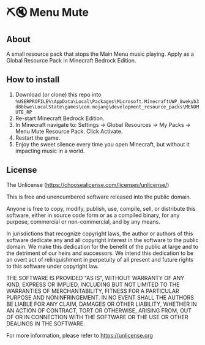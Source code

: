 # ⛏️🔇 Menu Mute

## About

A small resource pack that stops the Main Menu music playing. Apply as a Global Resource Pack in Minecraft Bedrock Edition.

## How to install

1. Download (or clone) this repo into `%USERPROFILE%\AppData\Local\Packages\Microsoft.MinecraftUWP_8wekyb3d8bbwe\LocalState\games\com.mojang\development_resource_packs\MENUMUTE_RP`
2. Re-start Minecraft Bedrock Edition.
3. In Minecraft navigate to: Settings -> Global Resources -> My Packs -> Menu Mute Resource Pack. Click Activate.
4. Restart the game.
5. Enjoy the sweet silence every time you open Minecraft, but without it impacting music in a world.

## License
The Unlicense (https://choosealicense.com/licenses/unlicense/)

This is free and unencumbered software released into the public domain.

Anyone is free to copy, modify, publish, use, compile, sell, or
distribute this software, either in source code form or as a compiled
binary, for any purpose, commercial or non-commercial, and by any
means.

In jurisdictions that recognize copyright laws, the author or authors
of this software dedicate any and all copyright interest in the
software to the public domain. We make this dedication for the benefit
of the public at large and to the detriment of our heirs and
successors. We intend this dedication to be an overt act of
relinquishment in perpetuity of all present and future rights to this
software under copyright law.

THE SOFTWARE IS PROVIDED "AS IS", WITHOUT WARRANTY OF ANY KIND,
EXPRESS OR IMPLIED, INCLUDING BUT NOT LIMITED TO THE WARRANTIES OF
MERCHANTABILITY, FITNESS FOR A PARTICULAR PURPOSE AND NONINFRINGEMENT.
IN NO EVENT SHALL THE AUTHORS BE LIABLE FOR ANY CLAIM, DAMAGES OR
OTHER LIABILITY, WHETHER IN AN ACTION OF CONTRACT, TORT OR OTHERWISE,
ARISING FROM, OUT OF OR IN CONNECTION WITH THE SOFTWARE OR THE USE OR
OTHER DEALINGS IN THE SOFTWARE.

For more information, please refer to <https://unlicense.org>
